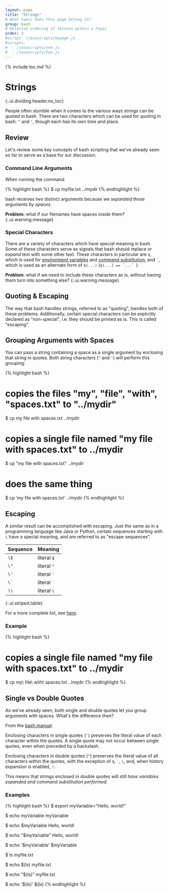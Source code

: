 ```yaml
---
layout: page
title: "Strings"
# What topic does this page belong to?
group: bash
# Relative ordering of lessons within a topic
order: 3
#script: /javascripts/mypage.js
#scripts:
#  - /javascripts/one.js
#  - /javascripts/two.js
---
```



{% include toc.md %}

# Strings
{:.ui.dividing.header.no_toc}

People often stumble when it comes to the various ways strings can be quoted in
bash. There are two characters which can be used for quoting in bash: `"` and
`'`, though each has its own time and place.

## Review

Let's review some key concepts of bash scripting that we've already seen so far
to serve as a base for our discussion.

### Command Line Arguments

When running the command

{% highlight bash %}
$ cp myfile.txt ../mydir
{% endhighlight %}

bash receives two distinct arguments because we _separated these arguments by
spaces_.

__Problem:__ what if our filenames have spaces _inside_ them?
{:.ui.warning.message}

### Special Characters

There are a variety of characters which have special meaning in bash. Some of
these characters serve as signals that bash should replace or _expand_ text
with some other text. These characters in particular are `$`, which is used for
[environment variables][vars] and [command substitution][command-sub], and
`` ` ``, which is used as an alternate form of `$(...)` (``$(...) == `...` ``).

__Problem:__ what if we need to include these characters as is, without having
them turn into something else?
{:.ui.warning.message}

## Quoting & Escaping

The way that bash handles strings, referred to as "quoting", handles both of
these problems. Additionally, certain special characters can be explicitly
declared as "non-special", i.e. they should be printed as is. This is called
"escaping".

## Grouping Arguments with Spaces

You can pass a string containing a space as a single argument by enclosing that
string in quotes. Both string characters (`"` and `'`) will perform this
grouping:

{% highlight bash %}
# copies the files "my", "file", "with", "spaces.txt" to "../mydir"
$ cp my file with spaces.txt ../mydir

# copies a single file named "my file with spaces.txt" to ../mydir
$ cp "my file with spaces.txt" ../mydir

# does the same thing
$ cp 'my file with spaces.txt' ../mydir
{% endhighlight %}

## Escaping

A similar result can be accomplished with escaping. Just the same as in a
programming language like Java or Python, certain sequences starting with `\`
have a special meaning, and are referred to as "escape sequences".

| Sequence | Meaning         |
| -------- | -------         |
| `\$`     | literal `$`     |
| `\"`     | literal `"`     |
| `\'`     | literal `'`     |
| ``\` ``  | literal `` ` `` |
| `\\`     | literal `\`     |
{:.ui.striped.table}

For a more complete list, see [here][escaping].

### Example

{% highlight bash %}
# copies a single file named "my file with spaces.txt" to ../mydir
$ cp my\ file\ with\ spaces.txt ../mydir
{% endhighlight %}

## Single vs Double Quotes

As we've already seen, both single and double quotes let you group arguments
with spaces. What's the difference then?

From the [bash manual][bash-3.1.2]:

Enclosing characters in single quotes (`'`) preserves the literal value of each
character within the quotes. A single quote may not occur between single quotes,
even when preceded by a backslash.

Enclosing characters in double quotes (`"`) preserves the literal value of all
characters within the quotes, with the exception of `$`, `` ` ``, `\`, and, when
history expansion is enabled, `!`.

This means that strings enclosed in double quotes will _still have variables
expanded and command substitution performed_.

### Examples

{% highlight bash %}
$ export myVariable="Hello, world\!"

$ echo myVariable
myVariable

$ echo $myVariable
Hello, world!

$ echo "$myVariable"
Hello, world!

$ echo '$myVariable'
$myVariable

$ ls
myfile.txt

$ echo $(ls)
myfile.txt

$ echo "$(ls)"
myfile.txt

$ echo '$(ls)'
$(ls)
{% endhighlight %}

[vars]: http://localhost:4000/~15131/topics/terminal-usage/environment-afs/#environment-variables-export
[command-sub]: http://localhost:4000/~15131/topics/bash/input-ouput/#command-substitution-
[escaping]: http://tldp.org/LDP/abs/html/escapingsection.html
[bash-3.1.2]: http://www.gnu.org/software/bash/manual/html_node/Single-Quotes.html
